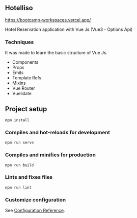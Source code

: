 ## Hotelliso

https://bootcamp-workspaces.vercel.app/

Hotel Reservation application with Vue Js (Vue3 - Options Api)

### Techniques

It was made to learn the basic structure of Vue Js.

 - Components
 - Props
 - Emits
 - Template Refs
 - Mixins
 - Vue Router
 - Vuelidate

## Project setup
```
npm install
```

### Compiles and hot-reloads for development
```
npm run serve
```

### Compiles and minifies for production
```
npm run build
```

### Lints and fixes files
```
npm run lint
```

### Customize configuration
See [Configuration Reference](https://cli.vuejs.org/config/).
